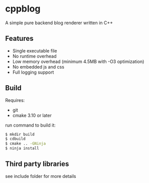 # cppblog
A simple pure backend blog renderer written in C++

## Features
- Single executable file
- No runtime overhead
- Low memory overhead (minimum 4.5MB with -O3 optimization)
- No embedded js and css
- Full logging support
## Build
Requires:
- git
- cmake 3.10 or later

run command to build it:
```bash
$ mkdir build
$ cdbuild
$ cmake .. -GNinja
$ ninja install
```

## Third party libraries
see include folder for more details
